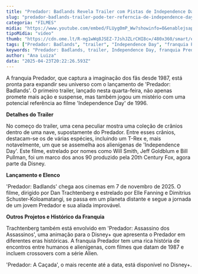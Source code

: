 ```yaml
---
title: "Predador: Badlands Revela Trailer com Pistas de Independence Day"
slug: "predador-badlands-trailer-pode-ter-referncia-de-independence-day-entenda"
categoria: "FILMES"
midia: "https://www.youtube.com/embed/FLUyg0mP_Ww?showinfo=0&enablejsapi=1"
tipoMidia: "video"
thumb: "https://cdn.ome.lt/R-mg1wWq8JSEZ-7JshJZLrCHI8c=/480x360/smart/extras/conteudos/predador-badlands.webp"
tags: ["Predador: Badlands", "trailer", "Independence Day", "franquia Predador", "Elle Fanning", "Dan Trachtenberg", "Disney", "20th Century Fox"]
keywords: "Predador: Badlands, trailer, Independence Day, franquia Predador, Elle Fanning, Dan Trachtenberg, Disney, 20th Century Fox"
author: "Ana Luiza"
data: "2025-04-23T20:22:26.593Z"
---
```


A franquia Predador, que captura a imaginação dos fãs desde 1987, está pronta para expandir seu universo com o lançamento de 'Predador: Badlands'. O primeiro trailer, lançado nesta quarta-feira, não apenas promete mais ação e suspense, mas também jogou um mistério com uma potencial referência ao filme 'Independence Day' de 1996.

<blockquote class="twitter-tweet"><a href="https://twitter.com/user/status/1915120728912875722"></a></blockquote>

**Detalhes do Trailer**

No começo do trailer, uma cena peculiar mostra uma coleção de crânios dentro de uma nave, supostamente do Predador. Entre esses crânios, destacam-se os de várias espécies, incluindo um T-Rex e, mais notavelmente, um que se assemelha aos alienígenas de 'Independence Day'. Este filme, estrelado por nomes como Will Smith, Jeff Goldblum e Bill Pullman, foi um marco dos anos 90 produzido pela 20th Century Fox, agora parte da Disney.

**Lançamento e Elenco**

'Predador: Badlands' chega aos cinemas em 7 de novembro de 2025. O filme, dirigido por Dan Trachtenberg e estrelado por Elle Fanning e Dimitrius Schuster-Koloamatangi, se passa em um planeta distante e segue a jornada de um jovem Predador e sua aliada improvável.

**Outros Projetos e Histórico da Franquia**

Trachtenberg também está envolvido em 'Predador: Assassino dos Assassinos', uma animação para o Disney+ que apresenta o Predador em diferentes eras históricas. A franquia Predador tem uma rica história de encontros entre humanos e alienígenas, com filmes que datam de 1987 e incluem crossovers com a série Alien.

'Predador: A Caçada', o mais recente até a data, está disponível no Disney+.